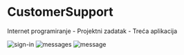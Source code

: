 # CustomerSupport
Internet programiranje - Projektni zadatak - Treća aplikacija

![sign-in](https://github.com/vanja-djenadija/CustomerSupport/assets/130909026/39d922ee-a9f7-4bec-8940-2f6bce17069a)
![messages](https://github.com/vanja-djenadija/CustomerSupport/assets/130909026/04c80546-a72a-4a48-9533-6a6f9cb5ed2e)
![message](https://github.com/vanja-djenadija/CustomerSupport/assets/130909026/528f681d-7346-4d59-bd21-a36df6accafa)

